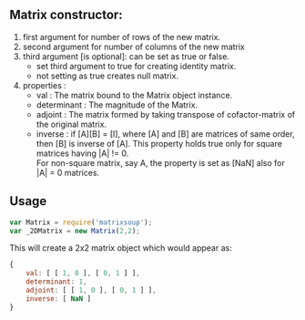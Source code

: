 Matrix constructor:
--------------------
1. first argument for number of rows of the new matrix.
2. second argument for number of columns of the new matrix
3. third argument [is optional]: can be set as true or false. 
	- set third argument to true for creating identity matrix.
	- not setting as true creates null matrix.
4. properties :
	- val 			: The matrix bound to the Matrix object instance. 
	- determinant	: The magnitude of the Matrix.
	- adjoint 		: The matrix formed by taking transpose of 
						cofactor-matrix of the original matrix.
	- inverse 		: if [A][B] = [I], where [A] and [B] are matrices of same order, 
						then [B] is inverse of [A]. This property holds true only 
						for square matrices having |A| != 0.						
						For non-square matrix, say A, the property 
						is set as [NaN] also for |A| = 0 matrices.

Usage
-----
```javascript
var Matrix = require('matrixsoup');
var _2DMatrix = new Matrix(2,2);
```
This will create a 2x2 matrix object which would appear as:
```javascript
{ 
	val: [ [ 1, 0 ], [ 0, 1 ] ],
	determinant: 1,
	adjoint: [ [ 1, 0 ], [ 0, 1 ] ],
	inverse: [ NaN ] 
}

``` 
